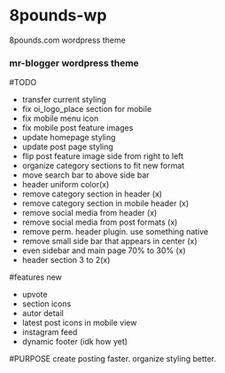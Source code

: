# 8pounds-wp
8pounds.com wordpress theme

### mr-blogger wordpress theme

#TODO
- transfer current styling
- fix oi_logo_place section for mobile
- fix mobile menu icon
- fix mobile post feature images
- update homepage styling
- update post page styling
- flip post feature image side from right to left
- organize category sections to fit new format
- move search bar to above side bar
- header uniform color(x)
- remove category section in header (x)
- remove category section in mobile header (x)
- remove social media from header (x)
- remove social media from post formats (x)
- remove perm. header plugin. use something native
- remove small side bar that appears in center (x)
- even sidebar and main page 70% to 30% (x)
- header section 3 to 2(x)



#features new
- upvote
- section icons
- autor detail
- latest post icons in mobile view
- instagram feed
- dynamic footer (idk how yet)

#PURPOSE
create posting faster.
organize styling better.
